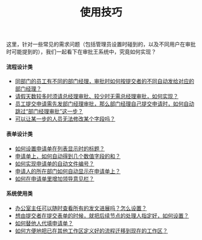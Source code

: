 ﻿---
title: 使用技巧
---

这里，针对一些常见的需求问题（包括管理员设置时碰到的，以及不同用户在审批时可能提到的），我们一起看下在审批王系统中，究竟如何实现？

#### 流程设计类

- <a href="./question_myboss" target="_blank">同部门的员工有不同的部门经理，审批时如何按提交者的不同自动发给对应的部门经理？</a> 
- <a href="./question_conditional" target="_blank">请假天数较多时须请总经理审批、较少时无需总经理审批，如何实现？</a>
- <a href="./question_skipApproval" target="_blank">员工提交申请需先发部门经理审批，那么部门经理自己提交申请时，如何自动跳过“部门经理审批”这一步？</a>
- <a href="./question_forbidden" target="_blank">可以让某一步的人员无法修改某个字段吗？</a>

#### 表单设计类

- <a href="./question_title" target="_blank">如何设置申请单在列表显示时的标题？</a>
- <a href="./question_sum" target="_blank">申请单上，如何自动得到几个数值字段的和？</a>
- <a href="./question_autonum" target="_blank">如何实现申请单的自动文件编号？</a>
- <a href="./question_mydep" target="_blank">申请人的所在部门如何自动显示在申请单上？</a>
- <a href="./question_comments" target="_blank">如何在申请单里增加领导意见栏？</a>

#### 系统使用类

- <a href="./question_permission" target="_blank">办公室主任可以随时查看所有的发文进展吗？怎么设置？</a>
- <a href="./question_assignApprover" target="_blank">想由提交者在提交表单的时候，就把后续节点的处理人指定好，如何设置？</a>
- <a href="./question_replace" target="_blank">如何替他人代填申请单？</a>
- <a href="./question_importAndexport" target="_blank">如何方便地把已在其他工作区定义好的流程迁移到现在的工作区？</a>